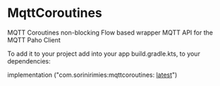 # MqttCoroutines
MQTT Coroutines non-blocking Flow based wrapper MQTT API for the MQTT Paho Client

To add it to your project add into your app build.gradle.kts, to your dependencies:

implementation ("com.sorinirimies:mqttcoroutines: [latest](https://github.com/sorinirimies/MqttCoroutines/packages)")
